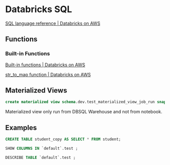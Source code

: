 # Databricks SQL

[SQL language reference | Databricks on AWS](https://docs.databricks.com/sql/language-manual/index.html)

## Functions

### Built-in Functions

[Built-in functions | Databricks on AWS](https://docs.databricks.com/sql/language-manual/sql-ref-functions-builtin.html)

[str_to_map function | Databricks on AWS](https://docs.databricks.com/sql/language-manual/functions/str_to_map.html)

## Materialized Views

```sql
create materialized view schema.dev.test_materialized_view_job_run snapshot as select * from schema.dev.job_run limit 100;
```

Materialized view only run from DBSQL Warehouse and not from notebook.

## Examples

```sql
CREATE TABLE student_copy AS SELECT * FROM student;

SHOW COLUMNS IN `default`.test ;

DESCRIBE TABLE `default`.test ;
```
